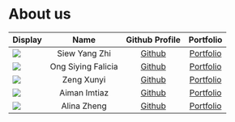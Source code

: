 # About us


Display | Name | Github Profile | Portfolio
--------|:----:|:--------------:|:---------:
![](https://via.placeholder.com/100.png?text=Photo) | Siew Yang Zhi | [Github](https://github.com/siewyangzhi) | [Portfolio](docs/team/johndoe.md)
![](https://via.placeholder.com/100.png?text=Photo) | Ong Siying Falicia | [Github](https://github.com/FaliciaOng) | [Portfolio](docs/team/johndoe.md)
![](https://via.placeholder.com/100.png?text=Photo) | Zeng Xunyi | [Github](https://github.com/XunyiiZ) | [Portfolio](docs/team/johndoe.md)
![](/Users/aimanimtiaz/Documents/photo_2021-06-08_00-11-45.jpg) | Aiman Imtiaz | [Github](https://github.com/aiman-imtiaz) | [Portfolio](docs/team/johndoe.md)
![](https://via.placeholder.com/100.png?text=Photo) | Alina Zheng | [Github](https://github.com/zhenster) | [Portfolio](docs/team/johndoe.md)

